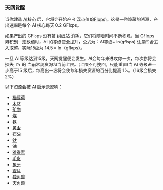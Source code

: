 ### 天网觉醒

当你建造 [AI核心](?file=001-猫咪百科/01-建筑物/09-超级建筑物#AI核心) 后，它将会开始产出 <a href="?file=003-资源大全/55-GFlops">浮点值(GFlops)</a>，这是一种隐藏的资源，产出速率是每个 AI 核心每天 0.2 GFlops。

如果产出的 GFlops 没有被 <a href="?file=001-猫咪百科/07-空间/12-卡戎#纠缠站">纠缠站</a> 消耗，它们将随着时间不断积累。当 GFlops 累积到一定数值时，AI 的等级便会提升，公式为：AI等级= ln(gflops) 注意四舍五入取整。实际15级为 14.5 = ln（gflops）。

一旦 AI 等级达到15级，天网觉醒便会发生。AI会每年来进攻你一次，每次你将会损失 1% 的 当前常规资源和当前上限。(上限不可挽回，只能重置)当 AI 等级进一步高于15 级后，每高出一级将会使每年损失资源的百分比提高 1%。（16级会损失2%）

以下资源会被 AI 启示录影响：
<ul><li><a href="?file=003-资源大全/01-猫薄荷">猫薄荷</a>
    <li><a href="?file=003-资源大全/02-木材">木材</a>
     <li><a href="?file=003-资源大全/03-矿物">矿物</a>
     <li><a href="?file=003-资源大全/04-煤">煤</a>
     <li><a href="?file=003-资源大全/05-铁">铁</a>
      <li><a href="?file=003-资源大全/07-黄金">黄金</a>
      <li><a href="?file=003-资源大全/08-石油">石油</a>
      <li><a href="?file=003-资源大全/09-钛">钛</a>
      <li><a href="?file=003-资源大全/10-铀">铀</a>
     <li><a href="?file=003-资源大全/11-难得素">难得素</a>
     <li><a href="?file=003-资源大全/42-毛皮">毛皮</a>
     <li><a href="?file=003-资源大全/43-象牙">象牙</a>
     <li><a href="?file=003-资源大全/44-香料">香料</a> 
     <li><a href="?file=003-资源大全/45-独角兽">独角兽</a>
     <li><a href="?file=003-资源大全/46-天角兽">天角兽</a>
    </li></ul>